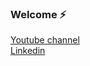 ### Welcome ⚡

[Youtube channel](https://www.youtube.com/channel/UCN2PHVKqrXDLAYqbG8yKmdQ)\
[Linkedin](https://www.linkedin.com/in/thomasmouchelet/)




<!--
**ThomasMouchelet/ThomasMouchelet** is a ✨ _special_ ✨ repository because its `README.md` (this file) appears on your GitHub profile.

Here are some ideas to get you started:

- 🔭 I’m currently working on ...
- 🌱 I’m currently learning ...
- 👯 I’m looking to collaborate on ...
- 🤔 I’m looking for help with ...
- 💬 Ask me about ...
- 📫 How to reach me: ...
- 😄 Pronouns: ...
- ⚡ Fun fact: ...
-->
